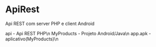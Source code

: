 # ApiRest
Api REST com server PHP e client Android

api - Api REST PHP\n
MyProducts - Projeto Android/Java\n
app.apk - aplicativo(MyProducts)\n
